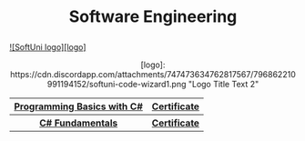 # <p align="center"> Software Engineering <p>
  
<a href="https://softuni.bg" rel="Courses"> ![SoftUni logo][logo] </a>

<center>
[logo]: https://cdn.discordapp.com/attachments/747473634762817567/796862210991194152/softuni-code-wizard1.png "Logo Title Text 2"
</center>

<table align="center">
  <tr>
    <th><a href="https://softuni.bg/trainings/3038/programming-basics-with-c-sharp-july-2020"> Programming Basics with C# </a></th>
    <th><a href="https://softuni.bg/certificates/details/88258/3bb30352"> Certificate</a></th>
  </tr>
  <tr>
    <th><a href="https://softuni.bg/trainings/3135/csharp-fundamentals-september-2020">C# Fundamentals</a></th>
    <th><a href="https://softuni.bg/certificates/details/93992/4eead54a"> Certificate</a></th>
  </tr>
  </table>
